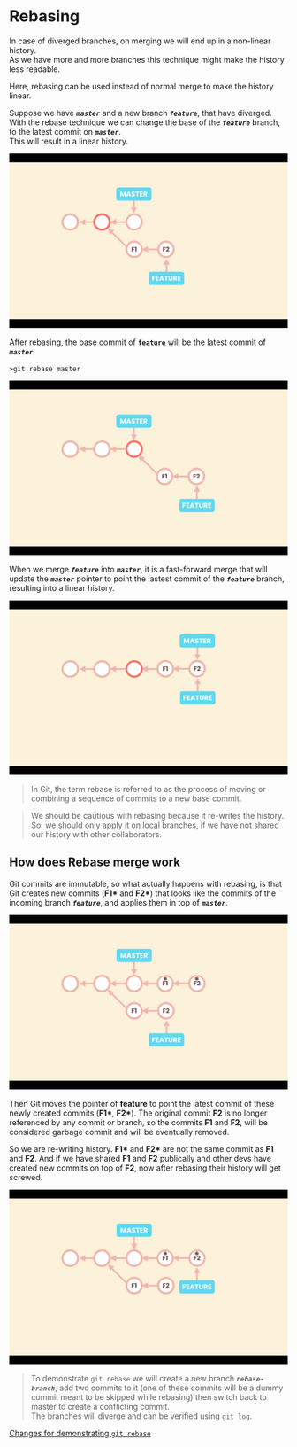 # Rebasing

In case of diverged branches, on merging we will end up in a non-linear history. <br>
As we have more and more branches this technique might make the history less readable.

Here, rebasing can be used instead of normal merge to make the history linear.

Suppose we have **_`master`_** and a new branch **_`feature`_**, that have diverged. With the rebase technique we can change the base of the **_`feature`_** branch, to the latest commit on **_`master`_**. <br>
This will result in a linear history.

![](./images/Screenshot27.png)

After rebasing, the base commit of **`feature`** will be the latest commit of **_`master`_**.

```shell
>git rebase master
```

![](./images/Screenshot28.png)

When we merge **_`feature`_** into **_`master`_**, it is a fast-forward merge that will update the **_`master`_** pointer to point the lastest commit of the **_`feature`_** branch, resulting into a linear history.

![](./images/Screenshot29.png)

>In Git, the term rebase is referred to as the process of moving or combining a sequence of commits to a new base commit. 

>We should be cautious with rebasing because it re-writes the history. 
So, we should only apply it on local branches, if we have not shared our history with other collaborators.

## How does Rebase merge work

Git commits are immutable, so what actually happens with rebasing, is that Git creates new commits (**F1\*** and **F2\***) that looks like the commits of the incoming branch **_`feature`_**, and applies them in top of **_`master`_**.

![](./images/Screenshot30.png)

Then Git moves the pointer of **feature** to point the latest commit of these newly created commits (**F1\***, **F2\***). The original commit **F2** is no longer referenced by any commit or branch, so the commits **F1** and **F2**, will be considered garbage commit and will be eventually removed.

So we are re-writing history. **F1\*** and **F2\*** are not the same commit as **F1** and **F2**. And if we have shared **F1** and **F2** publically and other devs have created new commits on top of **F2**, now after rebasing their history will get screwed.

![](./images/Screenshot31.png)
>To demonstrate `git rebase` we will create a new branch **_`rebase-branch`_**, add two commits to it (one of these commits will be a dummy commit meant to be skipped while rebasing) then switch back to master to create a conflicting commit.<br> The branches will diverge and can be verified using `git log`.

[Changes for demonstrating `git rebase`](./images/Screenshot32.png)